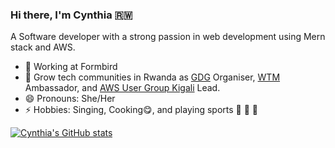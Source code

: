 ### Hi there, I'm Cynthia 🇷🇼 

A Software developer with a strong passion in web development using Mern stack and AWS.
 
- 🔭 Working at Formbird
- 🥅 Grow tech communities in Rwanda as [GDG](https://gdg.community.dev/gdg-kigali/) Organiser, [WTM](https://developers.google.com/womentechmakers) Ambassador, and [AWS User Group Kigali](https://www.meetup.com/aws-user-group-kigali/) Lead. 
- 😄 Pronouns: She/Her
- ⚡ Hobbies: Singing, Cooking😋, and playing sports 🏀 🏐 🥾

[![Cynthia's GitHub stats](https://github-readme-stats.vercel.app/api?username=ciradu2204&show_icons=true&theme=cobalt&count_private=true)](https://github.com/anuraghazra/github-readme-stats)


